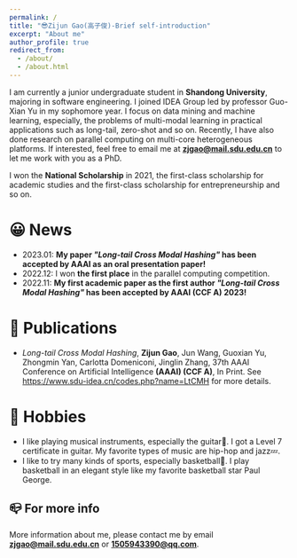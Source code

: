 ```yaml
---
permalink: /
title: "😎Zijun Gao(高子俊)-Brief self-introduction"
excerpt: "About me"
author_profile: true
redirect_from: 
  - /about/
  - /about.html
---
```


I am currently a junior undergraduate student in **Shandong University**, majoring in software engineering. I joined IDEA Group led by professor Guo-Xian Yu in my sophomore year. I focus on data mining and machine learning, especially, the problems of multi-modal learning in practical applications such as long-tail, zero-shot and so on. Recently, I have also done research on parallel computing on multi-core heterogeneous platforms. If interested, feel free to email me at **zjgao@mail.sdu.edu.cn** to let me work with you as a PhD.

I won the **National Scholarship** in 2021, the first-class scholarship for academic studies and the first-class scholarship for entrepreneurship and so on.

😀 News
======
- 2023.01: **My paper *"Long-tail Cross Modal Hashing"* has been accepted by AAAI as an oral presentation paper!**
- 2022.12: I won **the first place** in the parallel computing competition.
- 2022.11: **My first academic paper as the first author *"Long-tail Cross Modal Hashing"* has been accepted by AAAI (CCF A) 2023!**

📑 Publications
======
- *Long-tail Cross Modal Hashing*, **Zijun Gao**, Jun Wang, Guoxian Yu, Zhongmin Yan, Carlotta Domeniconi, Jinglin Zhang, 37th AAAI Conference on Artificial Intelligence **(AAAI) (CCF A)**, In Print. See <https://www.sdu-idea.cn/codes.php?name=LtCMH> for more details.

# 💝 Hobbies

- I like playing musical instruments, especially the guitar🎸. I got a Level 7 certificate in guitar. My favorite types of music are hip-hop and jazz💤.
- I like to try many kinds of sports, especially basketball🏀. I play basketball in an elegant style like my favorite basketball star Paul George.

📪 For more info
------

More information about me, please contact me by email **zjgao@mail.sdu.edu.cn** or **1505943390@qq.com**.
